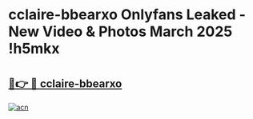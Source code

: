 # cclaire-bbearxo Onlyfans Leaked - New Video & Photos March 2025 !h5mkx

# <h2><a href="https://5vti1j.iuczelnia.edu.pl?title=cclaire-bbearxo&ref=h5mkx">🔗👉 🔴 cclaire-bbearxo</a></h2>

[![acn](https://github.com/user-attachments/assets/0f9c940e-d8b0-45ae-aac7-cd30a18b3e1c)](https://5vti1j.iuczelnia.edu.pl?title=cclaire-bbearxo&ref=h5mkx)

